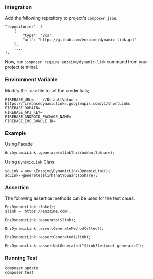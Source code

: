 ### Integration

Add the following repository to project's `composer.json`.

    "repositories": [
        {
            "type": "vcs",
            "url": "https://github.com/enzaime/dynamic-link.git"
        },
        ....
    ],

Now, run `composer require enzaime/dynamic-link` command from your project terminal.

### Environment Variable

Modify the `.env` file to set the credentials;

    FIREBASE_URL=    //DefaultValue = https://firebasedynamiclinks.googleapis.com/v1/shortLinks
    FIREBASE_DOMAIN=
    FIREBASE_API_KEY=
    FIREBASE_ANDROID_PACKAGE_NAME=
    FIREBASE_IOS_BUNDLE_ID=

### Example

Using Facade

    EnzDynamicLink::generate($linkThatYouWantToShare);

Using `DynamicLink` Class

    $dLink = new \Enzaime\DynamicLink\DynamicLink();
    $dLink->generate($linkThatYouWantToShare);

### Assertion

The following assertion methods can be used for the test cases.

    EnzDynamicLink::fake();
    $link = 'https://enzaime.com';

    EnzDynamicLink::generate($link);
    
    EnzDynamicLink::assertGenerateMethodCalled();

    EnzDynamicLink::assertGenerated($link);
    
    EnzDynamicLink::assertNotGenerated("$link?test=not-generated");

### Running Test

    composer update
    composer test
